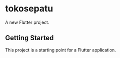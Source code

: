 # tokosepatu

A new Flutter project.

## Getting Started

This project is a starting point for a Flutter application.

<!-- Uploading "WhatsAppVideo2025-06-02at11.18.03AM-ezgif.com-video-to-gif-converter.gif"... -->
